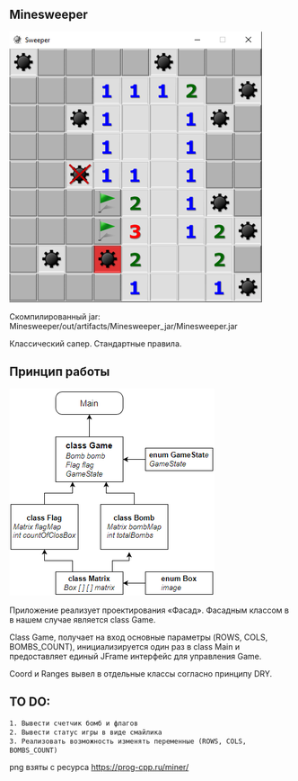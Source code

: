 ## Minesweeper


![schem.png](https://github.com/Kir2702/myScreenshots/blob/main/Minesweeper.png)


Скомпилированный jar: Minesweeper/out/artifacts/Minesweeper_jar/Minesweeper.jar


Классический сапер. Стандартные правила.


## Принцип работы


![schem.png](https://github.com/Kir2702/myScreenshots/blob/main/MinesweeperSchem.png)

Приложение реализует проектирования «Фасад». Фасадным классом в в нашем случае является class Game.

Сlass Game, получает на вход основные параметры (ROWS, COLS, BOMBS_COUNT), инициализируется один раз в class Main и предоставляет единый JFrame интерфейс для управления Game.

Coord и Ranges вывел в отдельные классы согласно принципу DRY.





## TO DO:


	1. Вывести счетчик бомб и флагов
	2. Вывести статус игры в виде смайлика
	3. Реализовать возможность изменять переменные (ROWS, COLS, BOMBS_COUNT)
	
	
png взяты с ресурса https://prog-cpp.ru/miner/